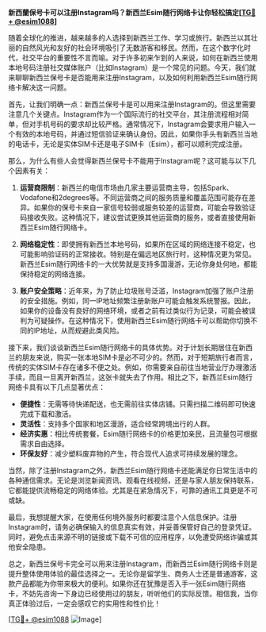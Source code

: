 **新西蘭保号卡可以注册Instagram吗？新西兰Esim随行网络卡让你轻松搞定[[TG💪+ @esim1088](https://t.me/s/esim1088)]**

随着全球化的推进，越来越多的人选择到新西兰工作、学习或旅行。新西兰以其壮丽的自然风光和友好的社会环境吸引了无数游客和移民。然而，在这个数字化时代，社交平台的重要性不言而喻。对于许多初来乍到的人来说，如何在新西兰使用本地号码注册社交媒体账户（比如Instagram）是一个常见的问题。今天，我们就来聊聊新西兰保号卡是否能用来注册Instagram，以及如何利用新西兰Esim随行网络卡解决这一问题。

首先，让我们明确一点：新西兰保号卡是可以用来注册Instagram的。但这里需要注意几个关键点。Instagram作为一个国际流行的社交平台，其注册流程相对简单，但对手机号码的要求却比较严格。通常情况下，Instagram会要求用户输入一个有效的本地号码，并通过短信验证来确认身份。因此，如果你手头有新西兰当地的电话卡，无论是实体SIM卡还是电子SIM卡（Esim），都可以顺利完成注册。

那么，为什么有些人会觉得新西兰保号卡不能用于Instagram呢？这可能与以下几个因素有关：

1. **运营商限制**：新西兰的电信市场由几家主要运营商主导，包括Spark、Vodafone和2degrees等。不同运营商之间的服务质量和覆盖范围可能存在差异。如果你的保号卡来自一家信号较弱或服务较差的运营商，可能会导致验证码接收失败。这种情况下，建议尝试更换其他运营商的服务，或者直接使用新西兰Esim随行网络卡。

2. **网络稳定性**：即使拥有新西兰本地号码，如果所在区域的网络连接不稳定，也可能影响验证码的正常接收。特别是在偏远地区旅行时，这种情况更为常见。新西兰Esim随行网络卡的一大优势就是支持多国漫游，无论你身处何地，都能保持稳定的网络连接。

3. **账户安全策略**：近年来，为了防止垃圾账号泛滥，Instagram加强了账户注册的安全措施。例如，同一IP地址频繁注册新账户可能会触发系统警报。因此，如果你的设备没有良好的网络环境，或者之前有过类似行为记录，可能会被误判为可疑操作。在这种情况下，使用新西兰Esim随行网络卡可以帮助你切换不同的IP地址，从而规避此类风险。

接下来，我们谈谈新西兰Esim随行网络卡的具体优势。对于计划长期居住在新西兰的朋友来说，购买一张本地SIM卡是必不可少的。然而，对于短期旅行者而言，传统的实体SIM卡存在诸多不便之处。例如，你需要亲自前往当地营业厅办理激活手续，而且一旦离开新西兰，这张卡就失去了作用。相比之下，新西兰Esim随行网络卡具有以下几点显著优点：

- **便捷性**：无需等待快递配送，也无需前往实体店铺。只需扫描二维码即可快速完成下载和激活。
- **灵活性**：支持多个国家和地区漫游，适合经常跨境出行的人群。
- **经济实惠**：相比传统套餐，Esim随行网络卡的价格更加亲民，且流量包可根据需求自由选择。
- **环保友好**：减少塑料废弃物的产生，符合现代人追求可持续发展的理念。

当然，除了注册Instagram之外，新西兰Esim随行网络卡还能满足你日常生活中的各种通信需求。无论是浏览新闻资讯、观看在线视频，还是与家人朋友保持联系，它都能提供流畅稳定的网络体验。尤其是在紧急情况下，可靠的通讯工具更是不可或缺。

最后，我想提醒大家，在使用任何境外服务时都要注意个人信息保护。注册Instagram时，请务必确保输入的信息真实有效，并妥善保管好自己的登录凭证。同时，避免点击来源不明的链接或下载不可信的应用程序，以免遭受网络诈骗或其他安全隐患。

总之，新西兰保号卡完全可以用来注册Instagram，而新西兰Esim随行网络卡则是提升整体使用体验的最佳选择之一。无论你是留学生、商务人士还是普通游客，这款产品都能为你带来极大的便利。如果你还在犹豫是否入手一张Esim随行网络卡，不妨先咨询一下身边已经使用过的朋友，听听他们的实际反馈。相信我，当你真正体验过后，一定会感叹它的实用性和性价比！

[[TG💪+ @esim1088](https://t.me/s/esim1088) ![Image](https://i.postimg.cc/4NQfJmqS/Snipaste-2025-05-13-00-14-12.png)]